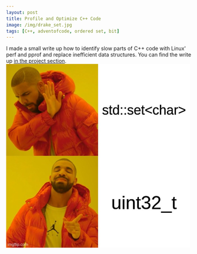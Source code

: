 ```yaml
---
layout: post
title: Profile and Optimize C++ Code
image: /img/drake_set.jpg
tags: [C++, adventofcode, ordered set, bit]
---
```

I made a small write up how to identify slow parts of C++ code with Linux' perf and pprof and replace inefficient data structures. You can find the write up [in the project section](/perf).
![](../img/drake_set.jpg)